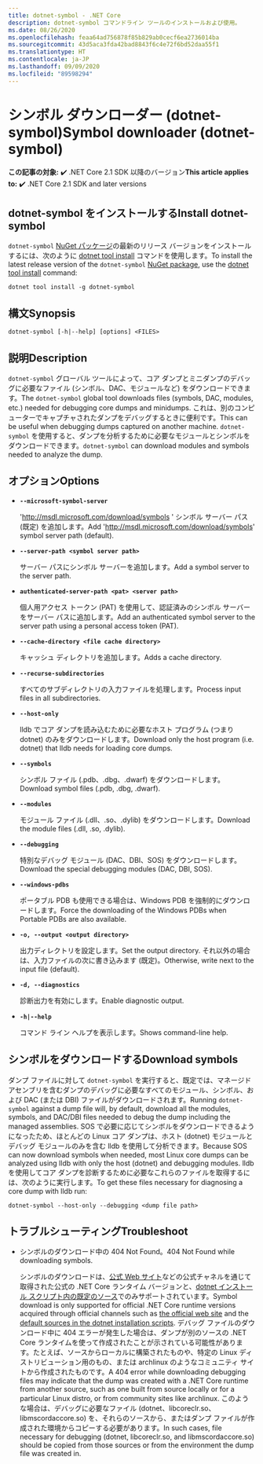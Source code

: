 ```yaml
---
title: dotnet-symbol - .NET Core
description: dotnet-symbol コマンドライン ツールのインストールおよび使用。
ms.date: 08/26/2020
ms.openlocfilehash: feaa64ad756878f85b829ab0cecf6ea2736014ba
ms.sourcegitcommit: 43d5aca3fda42bad8843f6c4e72f6bd52daa55f1
ms.translationtype: HT
ms.contentlocale: ja-JP
ms.lasthandoff: 09/09/2020
ms.locfileid: "89598294"
---
```

# <a name="symbol-downloader-dotnet-symbol"></a><span data-ttu-id="54201-103">シンボル ダウンローダー (dotnet-symbol)</span><span class="sxs-lookup"><span data-stu-id="54201-103">Symbol downloader (dotnet-symbol)</span></span>

<span data-ttu-id="54201-104">**この記事の対象:** ✔️ .NET Core 2.1 SDK 以降のバージョン</span><span class="sxs-lookup"><span data-stu-id="54201-104">**This article applies to:** ✔️ .NET Core 2.1 SDK and later versions</span></span>

## <a name="install-dotnet-symbol"></a><span data-ttu-id="54201-105">dotnet-symbol をインストールする</span><span class="sxs-lookup"><span data-stu-id="54201-105">Install dotnet-symbol</span></span>

<span data-ttu-id="54201-106">`dotnet-symbol` [NuGet パッケージ](https://www.nuget.org/packages/dotnet-symbol)の最新のリリース バージョンをインストールするには、次のように [dotnet tool install](../tools/dotnet-tool-install.md) コマンドを使用します。</span><span class="sxs-lookup"><span data-stu-id="54201-106">To install the latest release version of the `dotnet-symbol` [NuGet package](https://www.nuget.org/packages/dotnet-symbol), use the [dotnet tool install](../tools/dotnet-tool-install.md) command:</span></span>

```dotnetcli
dotnet tool install -g dotnet-symbol
```

## <a name="synopsis"></a><span data-ttu-id="54201-107">構文</span><span class="sxs-lookup"><span data-stu-id="54201-107">Synopsis</span></span>

```console
dotnet-symbol [-h|--help] [options] <FILES>
```

## <a name="description"></a><span data-ttu-id="54201-108">説明</span><span class="sxs-lookup"><span data-stu-id="54201-108">Description</span></span>

<span data-ttu-id="54201-109">`dotnet-symbol` グローバル ツールによって、コア ダンプとミニダンプのデバッグに必要なファイル (シンボル、DAC、モジュールなど) をダウンロードできます。</span><span class="sxs-lookup"><span data-stu-id="54201-109">The `dotnet-symbol` global tool downloads files (symbols, DAC, modules, etc.) needed for debugging core dumps and minidumps.</span></span> <span data-ttu-id="54201-110">これは、別のコンピューターでキャプチャされたダンプをデバッグするときに便利です。</span><span class="sxs-lookup"><span data-stu-id="54201-110">This can be useful when debugging dumps captured on another machine.</span></span> <span data-ttu-id="54201-111">`dotnet-symbol` を使用すると、ダンプを分析するために必要なモジュールとシンボルをダウンロードできます。</span><span class="sxs-lookup"><span data-stu-id="54201-111">`dotnet-symbol` can download modules and symbols needed to analyze the dump.</span></span>

## <a name="options"></a><span data-ttu-id="54201-112">オプション</span><span class="sxs-lookup"><span data-stu-id="54201-112">Options</span></span>

- **`--microsoft-symbol-server`**

  <span data-ttu-id="54201-113">'http://msdl.microsoft.com/download/symbols ' シンボル サーバー パス (既定) を追加します。</span><span class="sxs-lookup"><span data-stu-id="54201-113">Add 'http://msdl.microsoft.com/download/symbols' symbol server path (default).</span></span>

- **`--server-path <symbol server path>`**

  <span data-ttu-id="54201-114">サーバー パスにシンボル サーバーを追加します。</span><span class="sxs-lookup"><span data-stu-id="54201-114">Add a symbol server to the server path.</span></span>

- **`authenticated-server-path <pat> <server path>`**

  <span data-ttu-id="54201-115">個人用アクセス トークン (PAT) を使用して、認証済みのシンボル サーバーをサーバー パスに追加します。</span><span class="sxs-lookup"><span data-stu-id="54201-115">Add an authenticated symbol server to the server path using a personal access token (PAT).</span></span>

- **`--cache-directory <file cache directory>`**

  <span data-ttu-id="54201-116">キャッシュ ディレクトリを追加します。</span><span class="sxs-lookup"><span data-stu-id="54201-116">Adds a cache directory.</span></span>

- **`--recurse-subdirectories`**

  <span data-ttu-id="54201-117">すべてのサブディレクトリの入力ファイルを処理します。</span><span class="sxs-lookup"><span data-stu-id="54201-117">Process input files in all subdirectories.</span></span>

- **`--host-only`**

  <span data-ttu-id="54201-118">lldb でコア ダンプを読み込むために必要なホスト プログラム (つまり dotnet) のみをダウンロードします。</span><span class="sxs-lookup"><span data-stu-id="54201-118">Download only the host program (i.e. dotnet) that lldb needs for loading core dumps.</span></span>

- **`--symbols`**

  <span data-ttu-id="54201-119">シンボル ファイル (.pdb、.dbg、.dwarf) をダウンロードします。</span><span class="sxs-lookup"><span data-stu-id="54201-119">Download symbol files (.pdb, .dbg, .dwarf).</span></span>

- **`--modules`**

  <span data-ttu-id="54201-120">モジュール ファイル (.dll、.so、.dylib) をダウンロードします。</span><span class="sxs-lookup"><span data-stu-id="54201-120">Download the module files (.dll, .so, .dylib).</span></span>

- **`--debugging`**

  <span data-ttu-id="54201-121">特別なデバッグ モジュール (DAC、DBI、SOS) をダウンロードします。</span><span class="sxs-lookup"><span data-stu-id="54201-121">Download the special debugging modules (DAC, DBI, SOS).</span></span>

- **`--windows-pdbs`**

  <span data-ttu-id="54201-122">ポータブル PDB も使用できる場合は、Windows PDB を強制的にダウンロードします。</span><span class="sxs-lookup"><span data-stu-id="54201-122">Force the downloading of the Windows PDBs when Portable PDBs are also available.</span></span>

- **`-o, --output <output directory>`**

  <span data-ttu-id="54201-123">出力ディレクトリを設定します。</span><span class="sxs-lookup"><span data-stu-id="54201-123">Set the output directory.</span></span> <span data-ttu-id="54201-124">それ以外の場合は、入力ファイルの次に書き込みます (既定)。</span><span class="sxs-lookup"><span data-stu-id="54201-124">Otherwise, write next to the input file (default).</span></span>

- **`-d, --diagnostics`**

  <span data-ttu-id="54201-125">診断出力を有効にします。</span><span class="sxs-lookup"><span data-stu-id="54201-125">Enable diagnostic output.</span></span>

- **`-h|--help`**

  <span data-ttu-id="54201-126">コマンド ライン ヘルプを表示します。</span><span class="sxs-lookup"><span data-stu-id="54201-126">Shows command-line help.</span></span>

## <a name="download-symbols"></a><span data-ttu-id="54201-127">シンボルをダウンロードする</span><span class="sxs-lookup"><span data-stu-id="54201-127">Download symbols</span></span>

<span data-ttu-id="54201-128">ダンプ ファイルに対して `dotnet-symbol` を実行すると、既定では、マネージド アセンブリを含むダンプのデバッグに必要なすべてのモジュール、シンボル、および DAC (または DBI) ファイルがダウンロードされます。</span><span class="sxs-lookup"><span data-stu-id="54201-128">Running `dotnet-symbol` against a dump file will, by default, download all the modules, symbols, and DAC/DBI files needed to debug the dump including the managed assemblies.</span></span> <span data-ttu-id="54201-129">SOS で必要に応じてシンボルをダウンロードできるようになったため、ほとんどの Linux コア ダンプは、ホスト (dotnet) モジュールとデバッグ モジュールのみを含む lldb を使用して分析できます。</span><span class="sxs-lookup"><span data-stu-id="54201-129">Because SOS can now download symbols when needed, most Linux core dumps can be analyzed using lldb with only the host (dotnet) and debugging modules.</span></span> <span data-ttu-id="54201-130">lldb を使用してコア ダンプを診断するために必要なこれらのファイルを取得するには、次のように実行します。</span><span class="sxs-lookup"><span data-stu-id="54201-130">To get these files necessary for diagnosing a core dump with lldb run:</span></span>

```console
dotnet-symbol --host-only --debugging <dump file path>
```

## <a name="troubleshoot"></a><span data-ttu-id="54201-131">トラブルシューティング</span><span class="sxs-lookup"><span data-stu-id="54201-131">Troubleshoot</span></span>

- <span data-ttu-id="54201-132">シンボルのダウンロード中の 404 Not Found。</span><span class="sxs-lookup"><span data-stu-id="54201-132">404 Not Found while downloading symbols.</span></span>

   <span data-ttu-id="54201-133">シンボルのダウンロードは、[公式 Web サイト](https://dotnet.microsoft.com/download/dotnet-core)などの公式チャネルを通じて取得された公式の .NET Core ランタイム バージョンと、[dotnet インストール スクリプト内の既定のソース](https://docs.microsoft.com/dotnet/core/tools/dotnet-install-scripts)でのみサポートされています。</span><span class="sxs-lookup"><span data-stu-id="54201-133">Symbol download is only supported for official .NET Core runtime versions acquired through official channels such as [the official web site](https://dotnet.microsoft.com/download/dotnet-core) and the [default sources in the dotnet installation scripts](https://docs.microsoft.com/dotnet/core/tools/dotnet-install-scripts).</span></span> <span data-ttu-id="54201-134">デバッグ ファイルのダウンロード中に 404 エラーが発生した場合は、ダンプが別のソースの .NET Core ランタイムを使って作成されたことが示されている可能性があります。たとえば、ソースからローカルに構築されたものや、特定の Linux ディストリビューション用のもの、または archlinux のようなコミュニティ サイトから作成されたものです。</span><span class="sxs-lookup"><span data-stu-id="54201-134">A 404 error while downloading debugging files may indicate that the dump was created with a .NET Core runtime from another source, such as one built from source locally or for a particular Linux distro, or from community sites like archlinux.</span></span> <span data-ttu-id="54201-135">このような場合は、デバッグに必要なファイル (dotnet、libcoreclr.so、libmscordaccore.so) を、それらのソースから、またはダンプ ファイルが作成された環境からコピーする必要があります。</span><span class="sxs-lookup"><span data-stu-id="54201-135">In such cases, file necessary for debugging (dotnet, libcoreclr.so, and libmscordaccore.so) should be copied from those sources or from the environment the dump file was created in.</span></span>
